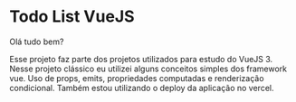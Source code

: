 # Todo List VueJS

Olá tudo bem?

Esse projeto faz parte dos projetos utilizados para estudo do VueJS 3. Nesse projeto clássico eu utilizei alguns conceitos simples dos framework vue. Uso de props, emits, propriedades computadas e renderização condicional. Também estou utilizando o deploy da aplicação no vercel.